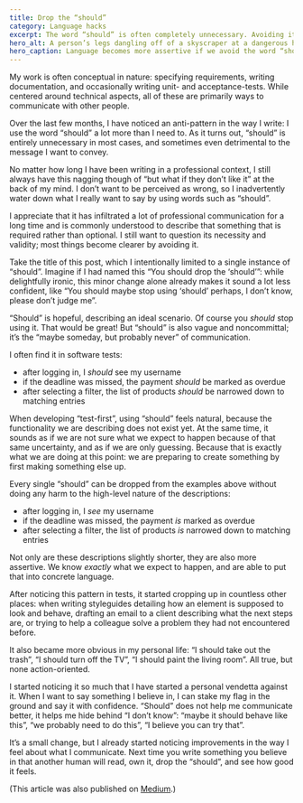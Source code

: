 ```yaml
---
title: Drop the “should”
category: Language hacks
excerpt: The word “should” is often completely unnecessary. Avoiding it makes your language more assertive.
hero_alt: A person’s legs dangling off of a skyscraper at a dangerous height.
hero_caption: Language becomes more assertive if we avoid the word “should”.
---
```

My work is often conceptual in nature: specifying requirements, writing documentation, and occasionally writing unit- and acceptance-tests. While centered around technical aspects, all of these are primarily ways to communicate with other people.

Over the last few months, I have noticed an anti-pattern in the way I write: I use the word “should” a lot more than I need to. As it turns out, “should” is entirely unnecessary in most cases, and sometimes even detrimental to the message I want to convey.

No matter how long I have been writing in a professional context, I still always have this nagging though of “but what if they don’t like it” at the back of my mind. I don’t want to be perceived as wrong, so I inadvertently water down what I really want to say by using words such as “should”.

I appreciate that it has infiltrated a lot of professional communication for a long time and is commonly understood to describe that something that is required rather than optional. I still want to question its necessity and validity; most things become clearer by avoiding it.

Take the title of this post, which I intentionally limited to a single instance of “should”. Imagine if I had named this “You should drop the ‘should’”: while delightfully ironic, this minor change alone already makes it sound a lot less confident, like “You should maybe stop using ‘should’ perhaps, I don’t know, please don’t judge me”.

“Should” is hopeful, describing an ideal scenario. Of course you *should* stop using it. That would be great! But “should” is also vague and noncommittal; it’s the “maybe someday, but probably never” of communication.

I often find it in software tests:

- after logging in, I *should* see my username
- if the deadline was missed, the payment *should* be marked as overdue
- after selecting a filter, the list of products *should* be narrowed down to matching entries

When developing “test-first”, using “should” feels natural, because the functionality we are describing does not exist yet. At the same time, it sounds as if we are not sure what we expect to happen because of that same uncertainty, and as if we are only guessing. Because that is exactly what we are doing at this point: we are preparing to create something by first making something else up.

Every single “should” can be dropped from the examples above without doing any harm to the high-level nature of the descriptions:

- after logging in, I *see* my username
- if the deadline was missed, the payment *is* marked as overdue
- after selecting a filter, the list of products *is* narrowed down to matching entries

Not only are these descriptions slightly shorter, they are also more assertive. We know *exactly* what we expect to happen, and are able to put that into concrete language.

After noticing this pattern in tests, it started cropping up in countless other places: when writing styleguides detailing how an element is supposed to look and behave, drafting an email to a client describing what the next steps are, or trying to help a colleague solve a problem they had not encountered before.

It also became more obvious in my personal life: “I should take out the trash”, “I should turn off the TV”, “I should paint the living room”. All true, but none action-oriented.

I started noticing it so much that I have started a personal vendetta against it. When I want to say something I believe in, I can stake my flag in the ground and say it with confidence. “Should” does not help me communicate better, it helps me hide behind “I don’t know”: “maybe it should behave like this”, “we probably need to do this”, “I believe you can try that”.

It’s a small change, but I already started noticing improvements in the way I feel about what I communicate. Next time you write something you believe in that another human will read, own it, drop the “should”, and see how good it feels.

(This article was also published on [Medium](https://medium.com/@soverydom/drop-the-should-9e6c9c0219cb).)
